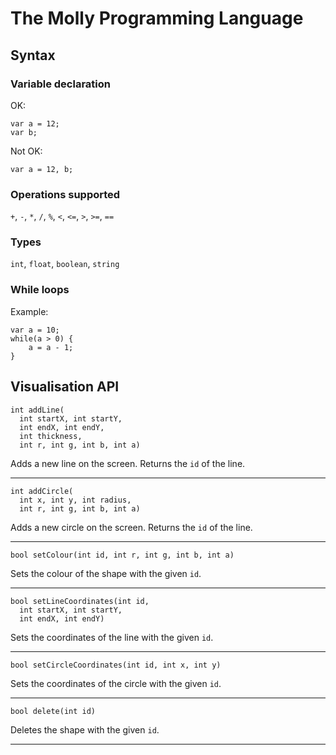 # The Molly Programming Language

## Syntax
### Variable declaration

OK:
```
var a = 12;
var b;
```

Not OK:
```
var a = 12, b;
```


### Operations supported

`+`, `-`, `*`, `/`, `%`, `<`, `<=`, `>`, `>=`, `==`


### Types

`int`, `float`, `boolean`, `string`


### While loops

Example:
```
var a = 10;
while(a > 0) {
	a = a - 1;
}
```

## Visualisation API

```
int addLine(
  int startX, int startY,
  int endX, int endY,
  int thickness,
  int r, int g, int b, int a)
```

Adds a new line on the screen. Returns the `id` of the line.

---

```
int addCircle(
  int x, int y, int radius,
  int r, int g, int b, int a)
```

Adds a new circle on the screen. Returns the `id` of the line.

---

```
bool setColour(int id, int r, int g, int b, int a)
```

Sets the colour of the shape with the given `id`.

---

```
bool setLineCoordinates(int id,
  int startX, int startY,
  int endX, int endY)
```

Sets the coordinates of the line with the given `id`.

---

```
bool setCircleCoordinates(int id, int x, int y)
```
Sets the coordinates of the circle with the given `id`.

---

```
bool delete(int id)
```
Deletes the shape with the given `id`.

---
